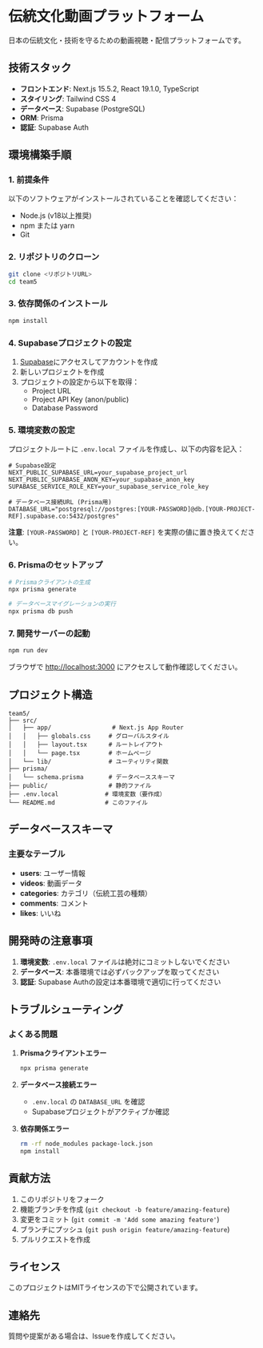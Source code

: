 # 伝統文化動画プラットフォーム

日本の伝統文化・技術を守るための動画視聴・配信プラットフォームです。

## 技術スタック

- **フロントエンド**: Next.js 15.5.2, React 19.1.0, TypeScript
- **スタイリング**: Tailwind CSS 4
- **データベース**: Supabase (PostgreSQL)
- **ORM**: Prisma
- **認証**: Supabase Auth

## 環境構築手順

### 1. 前提条件

以下のソフトウェアがインストールされていることを確認してください：

- Node.js (v18以上推奨)
- npm または yarn
- Git

### 2. リポジトリのクローン

```bash
git clone <リポジトリURL>
cd team5
```

### 3. 依存関係のインストール

```bash
npm install
```

### 4. Supabaseプロジェクトの設定

1. [Supabase](https://supabase.com)にアクセスしてアカウントを作成
2. 新しいプロジェクトを作成
3. プロジェクトの設定から以下を取得：
   - Project URL
   - Project API Key (anon/public)
   - Database Password

### 5. 環境変数の設定

プロジェクトルートに `.env.local` ファイルを作成し、以下の内容を記入：

```env
# Supabase設定
NEXT_PUBLIC_SUPABASE_URL=your_supabase_project_url
NEXT_PUBLIC_SUPABASE_ANON_KEY=your_supabase_anon_key
SUPABASE_SERVICE_ROLE_KEY=your_supabase_service_role_key

# データベース接続URL (Prisma用)
DATABASE_URL="postgresql://postgres:[YOUR-PASSWORD]@db.[YOUR-PROJECT-REF].supabase.co:5432/postgres"
```

**注意**: `[YOUR-PASSWORD]` と `[YOUR-PROJECT-REF]` を実際の値に置き換えてください。

### 6. Prismaのセットアップ

```bash
# Prismaクライアントの生成
npx prisma generate

# データベースマイグレーションの実行
npx prisma db push
```

### 7. 開発サーバーの起動

```bash
npm run dev
```

ブラウザで [http://localhost:3000](http://localhost:3000) にアクセスして動作確認してください。

## プロジェクト構造

```
team5/
├── src/
│   ├── app/                 # Next.js App Router
│   │   ├── globals.css     # グローバルスタイル
│   │   ├── layout.tsx      # ルートレイアウト
│   │   └── page.tsx        # ホームページ
│   └── lib/                # ユーティリティ関数
├── prisma/
│   └── schema.prisma       # データベーススキーマ
├── public/                 # 静的ファイル
├── .env.local             # 環境変数（要作成）
└── README.md              # このファイル
```

## データベーススキーマ

### 主要なテーブル

- **users**: ユーザー情報
- **videos**: 動画データ
- **categories**: カテゴリ（伝統工芸の種類）
- **comments**: コメント
- **likes**: いいね

## 開発時の注意事項

1. **環境変数**: `.env.local` ファイルは絶対にコミットしないでください
2. **データベース**: 本番環境では必ずバックアップを取ってください
3. **認証**: Supabase Authの設定は本番環境で適切に行ってください

## トラブルシューティング

### よくある問題

1. **Prismaクライアントエラー**
   ```bash
   npx prisma generate
   ```

2. **データベース接続エラー**
   - `.env.local` の `DATABASE_URL` を確認
   - Supabaseプロジェクトがアクティブか確認

3. **依存関係エラー**
   ```bash
   rm -rf node_modules package-lock.json
   npm install
   ```

## 貢献方法

1. このリポジトリをフォーク
2. 機能ブランチを作成 (`git checkout -b feature/amazing-feature`)
3. 変更をコミット (`git commit -m 'Add some amazing feature'`)
4. ブランチにプッシュ (`git push origin feature/amazing-feature`)
5. プルリクエストを作成

## ライセンス

このプロジェクトはMITライセンスの下で公開されています。

## 連絡先

質問や提案がある場合は、Issueを作成してください。